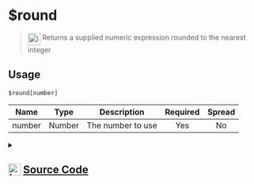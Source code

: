 # $round
> <img align="top" src="https://upload.wikimedia.org/wikipedia/commons/thumb/e/e4/Infobox_info_icon.svg/160px-Infobox_info_icon.svg.png?20150409153300" alt="image" width="25" height="auto"> Returns a supplied numeric expression rounded to the nearest integer
## Usage
```
$round[number]
```
| Name | Type | Description | Required | Spread
| :---: | :---: | :---: | :---: | :---: |
number | Number | The number to use | Yes | No
<details>
<summary>
    
## <img align="top" src="https://cdn4.iconfinder.com/data/icons/iconsimple-logotypes/512/github-512.png" alt="image" width="25" height="auto">  [Source Code](https://github.com/tryforge/ForgeScript-V2/blob/main/src/native/round.ts)
    
</summary>
    
```ts
import { ArgType, NativeFunction, Return } from "../structures"

export default new NativeFunction({
    name: "$round",
    version: "1.0.0",
    description: "Returns a supplied numeric expression rounded to the nearest integer",
    brackets: true,
    unwrap: true,
    args: [
        {
            name: "number",
            description: "The number to use",
            rest: false,
            type: ArgType.Number,
            required: true,
        },
    ],
    execute(_, [n]) {
        return Return.success(Math.round(n))
    },
})

```
    
</details>